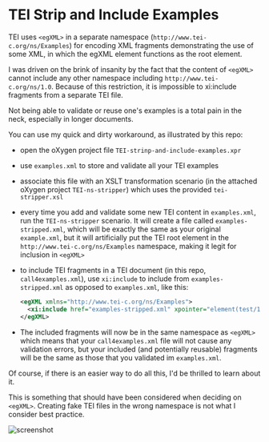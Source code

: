 # TEI Strip and Include Examples

TEI uses `<egXML>` in a separate namespace (`http://www.tei-c.org/ns/Examples`) for encoding XML fragments demonstrating the use of some XML, in which the egXML element functions as the root element.

I was driven on the brink of insanity by the fact that the content of `<egXML>` cannot include any other namespace including `http://www.tei-c.org/ns/1.0`. Because of this restriction, it is impossible to xi:include fragments from a separate TEI file.

Not being able to validate or reuse one's examples is a total pain in the neck, especially in longer documents.

You can use my quick and dirty workaround, as illustrated by this repo:

- open the oXygen project file `TEI-strinp-and-include-examples.xpr`
- use `examples.xml` to store and validate all your TEI examples
- associate this file with an XSLT transformation scenario (in the attached oXygen project `TEI-ns-stripper`) which uses the provided `tei-stripper.xsl`
- every time you add and validate some new TEI content in `examples.xml`, run the `TEI-ns-stripper` scenario. It will create a file called `examples-stripped.xml`, which will be exactly the same as your original `example.xml`, but it will artificially put the TEI root element in the `http://www.tei-c.org/ns/Examples` namespace, making it legit for inclusion in `<egXML>`
- to include TEI fragments in a TEI document (in this repo, `call4examples.xml`), use `xi:include` to include from `examples-stripped.xml` as opposed to `examples.xml`, like this:

  ```xml
  <egXML xmlns="http://www.tei-c.org/ns/Examples">
    <xi:include href="examples-stripped.xml" xpointer="element(test/1)"/>
  </egXML>
  ```
- The included fragments will now be in the same namespace as `<egXML>` which means that your `call4examples.xml` file will not cause any validation errors, but your included (and potentially reusable) fragments will be the same as those that you validated im `examples.xml`.

Of course, if there is an easier way to do all this, I'd be thrilled to learn about it.

This is something that should have been considered when deciding on `<egXML>`. Creating fake TEI files in the wrong namespace is not what I consider best practice.  

![screenshot](https://i.imgur.com/rbmr8qV.png)
